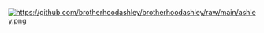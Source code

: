 <a href="https://github.com/brotherhoodashley/brotherhoodashley">
    <img alt="https://github.com/brotherhoodashley/brotherhoodashley/raw/main/ashley.png" />
   </a>
